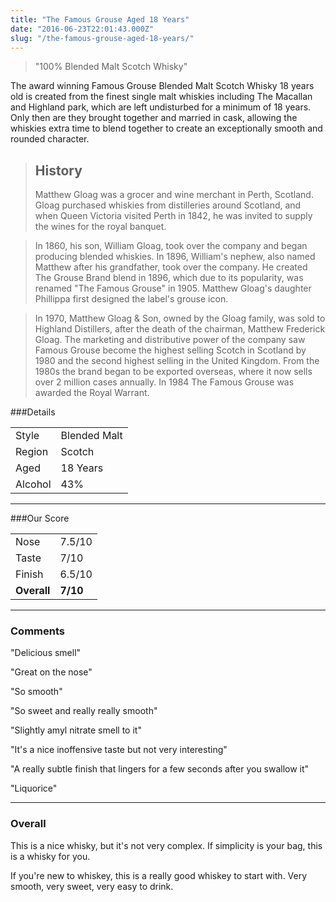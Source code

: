 ```yaml
---
title: "The Famous Grouse Aged 18 Years"
date: "2016-06-23T22:01:43.000Z"
slug: "/the-famous-grouse-aged-18-years/"
---
```

> "100% Blended Malt Scotch Whisky"

The award winning Famous Grouse Blended Malt Scotch Whisky 18 years old is created from the finest single malt whiskies including The Macallan and Highland park, which are left undisturbed for a minimum of 18 years. Only then are they brought together and married in cask, allowing the whiskies extra time to blend together to create an exceptionally smooth and rounded character. 


>History
>---
>Matthew Gloag was a grocer and wine merchant in Perth, Scotland. Gloag purchased whiskies from distilleries around Scotland, and when Queen Victoria visited Perth in 1842, he was invited to supply the wines for the royal banquet.

>In 1860, his son, William Gloag, took over the company and began producing blended whiskies. In 1896, William's nephew, also named Matthew after his grandfather, took over the company. He created The Grouse Brand blend in 1896, which due to its popularity, was renamed "The Famous Grouse" in 1905. Matthew Gloag's daughter Phillippa first designed the label's grouse icon.

>In 1970, Matthew Gloag & Son, owned by the Gloag family, was sold to Highland Distillers, after the death of the chairman, Matthew Frederick Gloag. The marketing and distributive power of the company saw Famous Grouse become the highest selling Scotch in Scotland by 1980 and the second highest selling in the United Kingdom. From the 1980s the brand began to be exported overseas, where it now sells over 2 million cases annually. In 1984 The Famous Grouse was awarded the Royal Warrant.


###Details
<table>
<tr>
<td class="grey">Style</td><td>Blended Malt</td>
</tr>
<tr>
<td class="grey">Region</td><td>Scotch</td>
</tr>
<tr>
<td class="grey">Aged</td><td>18 Years</td>
</tr>
<tr>
<td class="grey">Alcohol</td><td>43%</td>
</tr>
</table>


---

###Our Score
<table class="score-table">
<tr>
<td class="grey">Nose</td><td>7.5/10</td>
</tr>
<tr>
<td class="grey">Taste</td><td>7/10</td>
</tr>
<tr>
<td class="grey">Finish</td><td>6.5/10</td>
</tr>
<tr>
<td class="grey"><strong>Overall</strong></td><td><strong>7/10</strong></td>
</tr>
</table>

---

### Comments
"Delicious smell"

"Great on the nose"

"So smooth"

"So sweet and really really smooth"

"Slightly amyl nitrate smell to it"

"It's a nice inoffensive taste but not very interesting"

"A really subtle finish that lingers for a few seconds after you swallow it"

"Liquorice"

---

### Overall

This is a nice whisky, but it's not very complex. If simplicity is your bag, this is a whisky for you. 

If you're new to whiskey, this is a really good whiskey to start with. Very smooth, very sweet, very easy to drink. 
    